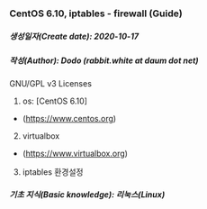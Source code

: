 ### CentOS 6.10, iptables - firewall (Guide)

##### 생성일자(Create date): 2020-10-17
##### 작성(Author): Dodo (rabbit.white at daum dot net)
GNU/GPL v3 Licenses

1. os: [CentOS 6.10]
- (https://www.centos.org)
2. virtualbox
- (https://www.virtualbox.org)
3. iptables 환경설정 

##### 기초 지식(Basic knowledge): 리눅스(Linux)
